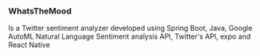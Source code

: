 ### WhatsTheMood

Is a Twitter sentiment analyzer developed using Spring Boot, Java, Google AutoML Natural Language Sentiment analysis API, Twitter's API, expo and React Native
